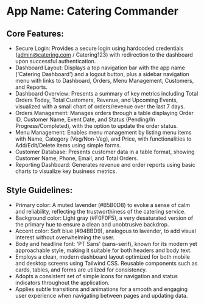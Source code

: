 # **App Name**: Catering Commander

## Core Features:

- Secure Login: Provides a secure login using hardcoded credentials (admin@catering.com / Catering123) with redirection to the dashboard upon successful authentication.
- Dashboard Layout: Displays a top navigation bar with the app name ('Catering Dashboard') and a logout button, plus a sidebar navigation menu with links to Dashboard, Orders, Menu Management, Customers, and Reports.
- Dashboard Overview: Presents a summary of key metrics including Total Orders Today, Total Customers, Revenue, and Upcoming Events, visualized with a small chart of orders/revenue over the last 7 days.
- Orders Management: Manages orders through a table displaying Order ID, Customer Name, Event Date, and Status (Pending/In Progress/Completed), with the option to update the order status.
- Menu Management: Enables menu management by listing menu items with Name, Category (Veg/Non-Veg), and Price, with functionalities to Add/Edit/Delete items using simple forms.
- Customer Database: Presents customer data in a table format, showing Customer Name, Phone, Email, and Total Orders.
- Reporting Dashboard: Generates revenue and order reports using basic charts to visualize key business metrics.

## Style Guidelines:

- Primary color: A muted lavender (#B5B0D8) to evoke a sense of calm and reliability, reflecting the trustworthiness of the catering service.
- Background color: Light gray (#F0F0F5), a very desaturated version of the primary hue to ensure a clean and unobtrusive backdrop.
- Accent color: Soft blue (#94BBD9), analogous to lavender, to add visual interest without overwhelming the user.
- Body and headline font: 'PT Sans' (sans-serif), known for its modern yet approachable style, making it suitable for both headers and body text.
- Employs a clean, modern dashboard layout optimized for both mobile and desktop screens using Tailwind CSS. Reusable components such as cards, tables, and forms are utilized for consistency.
- Adopts a consistent set of simple icons for navigation and status indicators throughout the application.
- Applies subtle transitions and animations for a smooth and engaging user experience when navigating between pages and updating data.